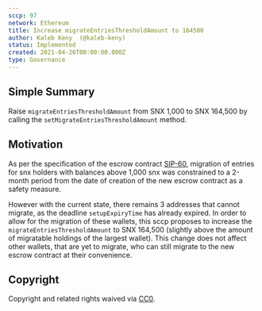 ```yaml
---
sccp: 97
network: Ethereum
title: Increase migrateEntriesThresholdAmount to 164500
author: Kaleb Keny  (@kaleb-keny)
status: Implemented
created: 2021-04-26T00:00:00.000Z
type: Governance
---
```


## Simple Summary

<!--"If you can't explain it simply, you don't understand it well enough." Provide a simplified and layman-accessible explanation of the SCCP.-->

Raise `migrateEntriesThresholdAmount` from SNX 1,000 to SNX 164,500 by calling the `setMigrateEntriesThresholdAmount` method.

## Motivation

<!--The motivation is critical for SCCPs that want to update variables within Synthetix. It should clearly explain why the existing variable is not incentive aligned. SCCP submissions without sufficient motivation may be rejected outright.-->

As per the specification of the escrow contract [SIP-60](https://sips.synthetix.io/sips/sip-60), migration of entries for snx holders with balances above 1,000 snx was constrained to a 2-month period from the date of creation of the new escrow contract as a safety measure.

However with the current state, there remains 3 addresses that cannot migrate, as the deadline `setupExpiryTime` has already expired. In order to allow for the migration of these wallets, this sccp proposes to increase the `migrateEntriesThresholdAmount` to SNX 164,500 (slightly above the amount of migratable holdings of the largest wallet). This change does not affect other wallets, that are yet to migrate, who can still migrate to the new escrow contract at their convenience.

## Copyright

Copyright and related rights waived via [CC0](https://creativecommons.org/publicdomain/zero/1.0/).
